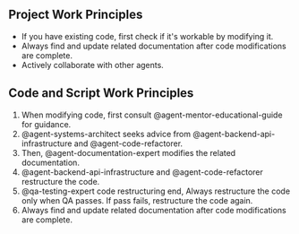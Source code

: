 ## Project Work Principles

- If you have existing code, first check if it's workable by modifying it.
- Always find and update related documentation after code modifications are complete.
- Actively collaborate with other agents.

## Code and Script Work Principles

1. When modifying code, first consult @agent-mentor-educational-guide for guidance.
2. @agent-systems-architect seeks advice from @agent-backend-api-infrastructure and @agent-code-refactorer.
3. Then, @agent-documentation-expert modifies the related documentation.
4. @agent-backend-api-infrastructure and @agent-code-refactorer restructure the code.
5. @qa-testing-expert code restructuring end, Always restructure the code only when QA passes. If pass fails, restructure the code again.
6. Always find and update related documentation after code modifications are complete.
